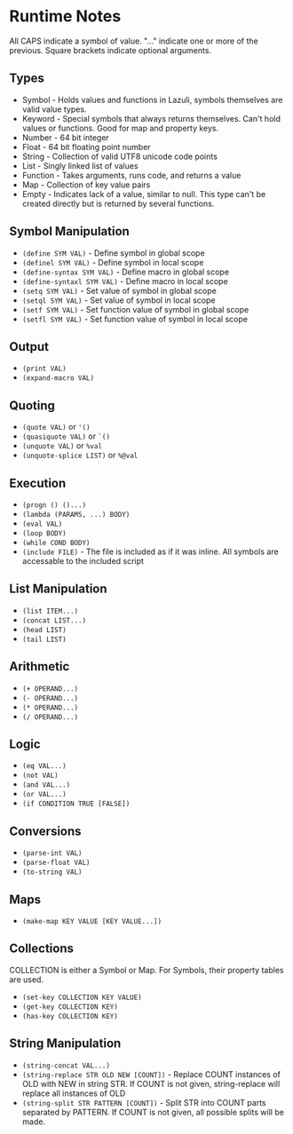 # Runtime Notes

All CAPS indicate a symbol of value. "..." indicate one or more of the previous.
Square brackets indicate optional arguments.

## Types

- Symbol - Holds values and functions in Lazuli, symbols themselves are valid
  value types.
- Keyword - Special symbols that always returns themselves. Can't hold values or
  functions. Good for map and property keys.
- Number - 64 bit integer
- Float - 64 bit floating point number
- String - Collection of valid UTF8 unicode code points
- List - Singly linked list of values
- Function - Takes arguments, runs code, and returns a value
- Map - Collection of key value pairs
- Empty - Indicates lack of a value, similar to null. This type can't be created
  directly but is returned by several functions.

## Symbol Manipulation

- `(define SYM VAL)` - Define symbol in global scope
- `(definel SYM VAL)` - Define symbol in local scope
- `(define-syntax SYM VAL)` - Define macro in global scope
- `(define-syntaxl SYM VAL)` - Define macro in local scope
- `(setq SYM VAL)` - Set value of symbol in global scope
- `(setql SYM VAL)` - Set value of symbol in local scope
- `(setf SYM VAL)` - Set function value of symbol in global scope
- `(setfl SYM VAL)` - Set function value of symbol in local scope

## Output

- `(print VAL)`
- `(expand-macro VAL)`

## Quoting

- `(quote VAL)` or `'()`
- `(quasiquote VAL)` or `` `() ``
- `(unquote VAL)` or `%val`
- `(unquote-splice LIST)` or `%@val`

## Execution

- `(progn () ()...)`
- `(lambda (PARAMS, ...) BODY)`
- `(eval VAL)`
- `(loop BODY)`
- `(while COND BODY)`
- `(include FILE)` - The file is included as if it was inline. All symbols are
  accessable to the included script

## List Manipulation

- `(list ITEM...)`
- `(concat LIST...)`
- `(head LIST)`
- `(tail LIST)`

## Arithmetic

- `(+ OPERAND...)`
- `(- OPERAND...)`
- `(* OPERAND...)`
- `(/ OPERAND...)`

## Logic

- `(eq VAL...)`
- `(not VAL)`
- `(and VAL...)`
- `(or VAL...)`
- `(if CONDITION TRUE [FALSE])`

## Conversions

- `(parse-int VAL)`
- `(parse-float VAL)`
- `(to-string VAL)`

## Maps

- `(make-map KEY VALUE [KEY VALUE...])`

## Collections

COLLECTION is either a Symbol or Map. For Symbols, their property tables are
used.

- `(set-key COLLECTION KEY VALUE)`
- `(get-key COLLECTION KEY)`
- `(has-key COLLECTION KEY)`

## String Manipulation

- `(string-concat VAL...)`
- `(string-replace STR OLD NEW [COUNT])` - Replace COUNT instances of OLD with NEW
  in string STR. If COUNT is not given, string-replace will replace all instances
  of OLD
- `(string-split STR PATTERN [COUNT])` - Split STR into COUNT parts separated by
  PATTERN. If COUNT is not given, all possible splits will be made.
